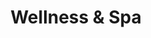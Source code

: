 ---
layout: "pages/wellness-spa.njk"

title: 'Wellness & Spa'
description: 'Wellness centrum Chateau Orlice – místo, kde zapomenete na každodenní shon. Nechte se hýčkat a načerpejte novou energii.'
permalink: 'cs/wellness-spa/'

eleventyNavigation:
  key: Wellness & Spa
  parent: Služby a zážitky
  order: 800


landing:
  breadcrumbsHome: Domů
  breadcrumbsCurrent: Wellness

  heading: Wellness & Spa

  mouseIconAlt: Ikona počítačové myši

  imageUrl: /assets/images/wellness/wellness-2.jpg
  imageAlt: Ženy na lehátkách ve wellness Chateau Orlice


serviceInfo:
  heading: Nechte se hýčkat v&nbsp;našem Wellness
  text: Ponořte se do světa luxusního odpočinku v našem wellness & spa centru, kde se snoubí historická atmosféra Chateau Orlice s prvotřídní péčí o vaše tělo i mysl. Každý den můžete objevovat blahodárné účinky hydromasážní vířivky, prohřát se ve finské sauně nebo se osvěžit v ochlazovací sprše.

  items:
    - title: Otevírací doba
      subitems:
        - text: Denně 10:00 - 20:00

    - title: Rezervace
      subitems:
        - text: Alespoň 24 hodin předem

    - title: Dostupnost
      subitems:
        - text: Pro hotelové hosty i veřejnost

    - title: Kontakt
      subitems:
        - text: +420 774 000 309
          url: tel:+420774000309
          
        - text: recepce@eywan.cz
          url: mailto:recepce@eywan.cz

  imageUrl: /assets/images/wellness/wellness-3.jpg
  imageAlt: Relax zóna v Chateau Orlice

  backgroundAlt: Pozadí s grafikou Chateau Orlice


equipment:
  topper: Vybavení
  heading: Vybavení našeho&nbsp;Wellness

  items:
    - title: Whirpool

      imageUrl: /assets/images/wellness/equipment/whirpool.jpg
      imageAlt: Whirpool výřivka v Chateau Orlice

    - title: Finská sauna

      imageUrl: /assets/images/wellness/equipment/sauna.jpg
      imageAlt: Finská sauna v Chateau Orlice

    - title: Ochlazovna

      imageUrl: /assets/images/wellness/equipment/bucket.jpg
      imageAlt: Ochlazovna v Chateau Orlice

    - title: Relax zóna

      imageUrl: /assets/images/wellness/wellness-3.jpg
      imageAlt: Relax zóna v Chateau Orlice

    - title: Minibar

      imageUrl: /assets/images/wellness/equipment/minibar.jpg
      imageAlt: Minibar v Chateau Orlice

  cta: Ceník služeb


spa:
  topper: Masáže a zábaly
  heading: Terapeutické masáže a&nbsp;blahodárné zábaly
  text: Připravili jsme pro vás komplexní nabídku terapeutických masáží a blahodárných zábalů, které poskytují úlevu tělu a klid mysli. Ať už vás trápí bolesti zad, napětí ve svalech nebo jen potřebujete chvíli pro sebe, naši profesionální maséři jsou připraveni vám pomoci.

  imageUrl: /assets/images/wellness/wellness-4.jpg
  imageAlt: Žena, která si užívá spa proceduru

  backgroundAlt: Pozadí s grafikou Chateau Orlice


pricing:
  topper: Vybavení
  heading: Ceník wellness a&nbsp;spa procedur

  wellness: 
    title: Wellness
    
    hotelGuests: 
      title: Hoteloví hosté

      rows:
      - cells:
        - text: Typ vstupu
        - text: Počet osob
        - text: Doba
        - text: Cena

      - cells:
        - text: Skupina max. 6 osob
        - text: 1-2 os.
        - text: 60 min.
        - text: 650 Kč

      - cells:
        - text: 
        - text: 1-2 os.
        - text: 90 min.
        - text: 750 Kč

      - cells:
        - text: 
        - text: 3-6 os.
        - text: 90 min.
        - text: 1200 Kč

      - cells:
        - text: Doplatek za privát
        - text: 2 os.
        - text: 60 min.
        - text: 550 Kč

    public: 
      title: Veřejnost

      rows:
      - cells:
        - text: Typ vstupu
        - text: Počet osob
        - text: Doba
        - text: Cena

      - cells:
        - text: Skupina max. 6 osob
        - text: 1-2 os.
        - text: 60 min.
        - text: 650 Kč

      - cells:
        - text: 
        - text: 1-2 os.
        - text: 90 min.
        - text: 750 Kč

      - cells:
        - text: 
        - text: 3-6 os.
        - text: 90 min.
        - text: 1400 Kč

      - cells:
        - text: Doplatek za privát
        - text: 2 os.
        - text: 60 min.
        - text: 650 Kč

  massages: 
    - title: Masáže

      rows:
        - cells:
          - text: Partie
          - text: Délka
          - text: Cena

        - cells:
          - text: Relax záda, šíje
          - text: 30 min.
          - text: 650 Kč

        - cells:
          - text: Záda, šíje, nohy
          - text: 60 min.
          - text: 950 Kč

        - cells:
          - text: Celé tělo
          - text: 90 min.
          - text: 1250 Kč

    - title: Havajské masáže

      rows:
        - cells:
          - text: Partie
          - text: Délka
          - text: Cena

        - cells:
          - text: Záda, šíje
          - text: 45 min.
          - text: 900 Kč

        - cells:
          - text: Záda, šíje, nohy
          - text: 90 min.
          - text: 1200 Kč

    - title: Masáž s horkými kameny

      rows:
        - cells:
          - text: Partie
          - text: Délka
          - text: Cena

        - cells:
          - text: Záda, šíje, nohy
          - text: 60 min.
          - text: 1200 Kč

        - cells:
          - text: Záda, šíje, chodidla
          - text: 90 min.
          - text: 1800 Kč

  specialWraps:
    - title: Levandulový zábal

      rows:
        - cells:
          - text: Partie
          - text: Délka
          - text: Cena

        - cells:
          - text: Záda, šíje
          - text: 25 min.
          - text: 690 Kč

        - cells:
          - text: Nohy, runce
          - text: 20 min.
          - text: 490 Kč

    - title: Rašelinový zábal

      rows:
        - cells:
          - text: Partie
          - text: Délka
          - text: Cena

        - cells:
          - text: Záda, šíje
          - text: 25 min.
          - text: 690 Kč

        - cells:
          - text: Nohy, runce
          - text: 20 min.
          - text: 590 Kč

    - title: Zábal z konopí

      rows:
        - cells:
          - text: Partie
          - text: Délka
          - text: Cena

        - cells:
          - text: Záda, šíje
          - text: 25 min.
          - text: 690 Kč

        - cells:
          - text: Nohy, runce
          - text: 20 min.
          - text: 490 Kč

    - title: Kokosový zábal

      rows:
        - cells:
          - text: Partie
          - text: Délka
          - text: Cena

        - cells:
          - text: Záda, šíje
          - text: 25 min.
          - text: 790 Kč

        - cells:
          - text: Nohy, runce
          - text: 20 min.
          - text: 590 Kč
---